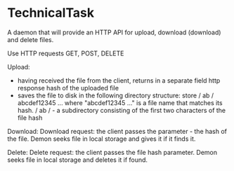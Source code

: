 # TechnicalTask
A daemon that will provide an HTTP API for upload,
download (download) and delete files.

Use HTTP requests GET, POST, DELETE

Upload:
- having received the file from the client,  returns in a separate field http response hash of the uploaded file
-  saves the file to disk in the following directory structure:
store / ab / abcdef12345 ...
where "abcdef12345 ..." is a file name that matches its hash.
/ ab / - a subdirectory consisting of the first two characters of the file hash

Download:
Download request: the client passes the parameter - the hash of the file. Demon seeks file in local storage and gives it if it finds it.

Delete:
Delete request: the client passes the file hash parameter. Demon seeks file in local storage and deletes it if found.
